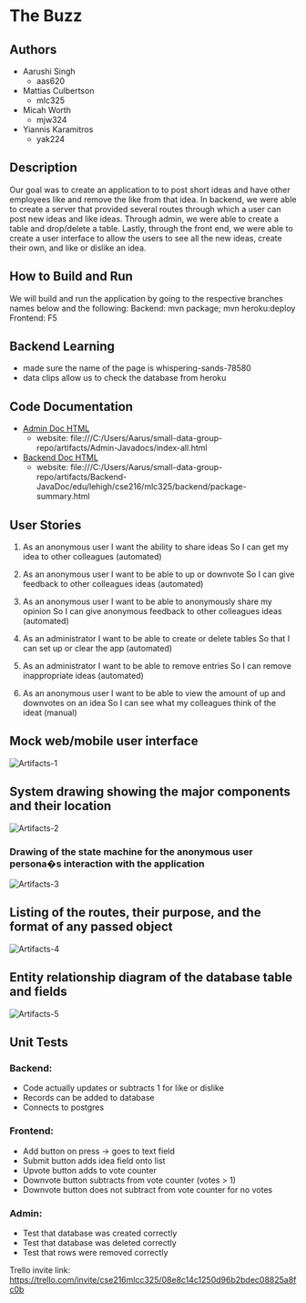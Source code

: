 # The Buzz
## Authors
- Aarushi Singh
    - aas620
- Mattias Culbertson
    - mlc325
- Micah Worth
    - mjw324
- Yiannis Karamitros
    - yak224

## Description
Our goal  was to create an application to to post short ideas and have other employees like and remove the like from that idea. In backend, we were able to create a server that provided several routes through which a user can post new ideas and like ideas. Through admin, we were able to create a table and drop/delete a table. Lastly, through the front end, we were able to create a user interface to allow the users to see all the new ideas, create their own, and like or dislike an idea. 

## How to Build and Run
We will build and run the application by going to the respective branches names below and the following:
Backend: mvn package; mvn heroku:deploy
Frontend: F5

## Backend Learning
- made sure the name of the page is whispering-sands-78580
- data clips allow us to check the database from heroku

## Code Documentation
- [Admin Doc HTML](artifacts/Admin-Javadocs/index.html)
    - website: file:///C:/Users/Aarus/small-data-group-repo/artifacts/Admin-Javadocs/index-all.html
- [Backend Doc HTML](artifacts/Backend-JavaDoc/index.html)
    - website: file:///C:/Users/Aarus/small-data-group-repo/artifacts/Backend-JavaDoc/edu/lehigh/cse216/mlc325/backend/package-summary.html


## User Stories
1. As an anonymous user
I want the ability to share ideas
So I can get my idea to other colleagues (automated)

2. As an anonymous user
I want to be able to up or downvote
So I can give feedback to other colleagues ideas (automated)

3. As an anonymous user
I want to be able to anonymously share my opinion
So I can give anonymous feedback to other colleagues ideas (automated)

4. As an administrator
I want to be able to create or delete tables
So that I can set up or clear the app (automated)

5. As an administrator
I want to be able to remove entries
So I can remove inappropriate ideas (automated)

6. As an anonymous user
I want to be able to view the amount of up and downvotes on an idea
So I can see what my colleagues think of the ideat (manual)


## Mock web/mobile user interface

![Artifacts-1](artifacts/Artifacts-1.jpg)
## System drawing showing the major components and their location
![Artifacts-2](artifacts/Artifacts-2.jpg)

### Drawing of the state machine for the anonymous user persona�s interaction with the application
![Artifacts-3](artifacts/Artifacts-3.jpg)

## Listing of the routes, their purpose, and the format of any passed object
![Artifacts-4](artifacts/Artifacts-4.jpg)

## Entity relationship diagram of the database table and fields
![Artifacts-5](artifacts/Artifacts-5.jpg)

## Unit Tests
### Backend:
- Code actually updates or subtracts 1 for like or dislike
- Records can be added to database
- Connects to postgres


### Frontend:
- Add button on press -> goes to text field
- Submit button adds idea field onto list
- Upvote button adds to vote counter
- Downvote button subtracts from vote counter (votes > 1)
- Downvote button does not subtract from vote counter for no votes

### Admin:
- Test that database was created correctly
- Test that database was deleted correctly
- Test that rows were removed correctly

Trello invite link:
https://trello.com/invite/cse216mlcc325/08e8c14c1250d96b2bdec08825a8fc0b

